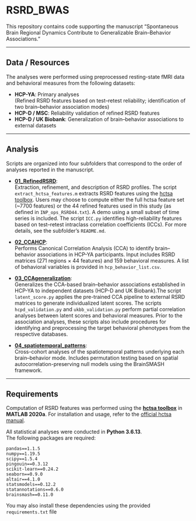 # RSRD_BWAS

This repository contains code supporting the manuscript
“Spontaneous Brain Regional Dynamics Contribute to Generalizable Brain–Behavior Associations.”

---

## Data / Resources
The analyses were performed using preprocessed resting-state fMRI data and behavioral measures from the following datasets:
- **HCP-YA**: Primary analyses  
  (Refined RSRD features based on test–retest reliability; identification of two brain–behavior association modes)
- **HCP-D / MSC**: Reliability validation of refined RSRD features
- **HCP-D / UK Biobank**: Generalization of brain–behavior associations to external datasets

---

## Analysis
Scripts are organized into four subfolders that correspond to the order of analyses reported in the manuscript.

- [**01_RefinedRSRD**](./analysis/01_RefinedRSRD/):  
  Extraction, refinement, and description of RSRD profiles. The script `extract_hctsa_features.m` extracts RSRD features using the [hctsa toolbox](https://github.com/benfulcher/hctsa). Users may choose to compute either the full hctsa feature set (~7700 features) or the 44 refined features used in this study (as defined in `INP_ops_RSRD44.txt`). A demo using a small subset of time series is included. The script `ICC.py` identifies high-reliability features based on test–retest intraclass correlation coefficients (ICCs). For more details, see the subfolder’s `README.md`.

- [**02_CCAHCP**](./analysis/02_CCAHCP/):  
  Performs Canonical Correlation Analysis (CCA) to identify brain–behavior associations in HCP-YA participants. Input includes RSRD matrices (271 regions × 44 features) and 159 behavioral measures. A list of behavioral variables is provided in `hcp_behavior_list.csv`.

- [**03_CCAgeneralization**](./analysis/03_CCAgeneralization/):  
   Generalizes the CCA-based brain–behavior associations established in HCP-YA to independent datasets (HCP-D and UK Biobank).The script `latent_score.py` applies the pre-trained CCA pipeline to external RSRD matrices to generate individualized latent scores. The scripts `hcpd_validation.py` and `ukbb_validation.py` perform partial correlation analyses between latent scores and behavioral measures. Prior to the association analyses, these scripts also include procedures for identifying and preprocessing the target behavioral phenotypes from the respective databases.

- [**04_spatiotemporal_patterns**](./analysis/04_spatiotemporal_patterns/):  
  Cross-cohort analyses of the spatiotemporal patterns underlying each brain–behavior mode. Includes permutation testing based on spatial autocorrelation-preserving null models using the BrainSMASH framework.

---

## Requirements
Computation of RSRD features was performed using the **[hctsa toolbox](https://github.com/benfulcher/hctsa)** in **MATLAB 2020a**. For installation and usage, refer to the [official hctsa manual](https://time-series-features.gitbook.io/hctsa-manual).

All statistical analyses were conducted in **Python 3.6.13**.  
The following packages are required:
```
pandas==1.1.5
numpy==1.19.5
scipy==1.5.4
pingouin==0.3.12
scikit-learn==0.24.2
seaborn==0.9.0
altair==4.1.0
statsmodels==0.12.2
statannotations==0.6.0
brainsmash==0.11.0
```
You may also install these dependencies using the provided `requirements.txt` file

